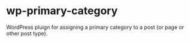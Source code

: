 # wp-primary-category
WordPress pluign for assigning a primary category to a post (or page or other post type).
